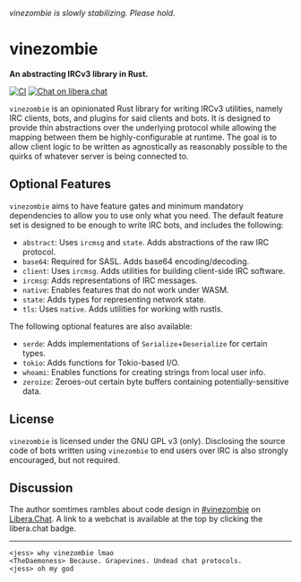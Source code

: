*vinezombie is slowly stabilizing. Please hold.*

# vinezombie

**An abstracting IRCv3 library in Rust.**

[![CI](https://github.com/TheDaemoness/vinezombie/actions/workflows/ci.yml/badge.svg)](https://github.com/TheDaemoness/vinezombie/actions/workflows/ci.yml)
[![Chat on libera.chat](https://img.shields.io/badge/libera.chat-%23vinezombie-blueviolet)](https://web.libera.chat/gamja/?channel=#vinezombie)

`vinezombie` is an opinionated Rust library for writing IRCv3 utilities,
namely IRC clients, bots, and plugins for said clients and bots.
It is designed to provide thin abstractions over the underlying protocol
while allowing the mapping between them be highly-configurable at runtime.
The goal is to allow client logic to be written as agnostically as reasonably
possible to the quirks of whatever server is being connected to.

## Optional Features

`vinezombie` aims to have feature gates and minimum mandatory dependencies
to allow you to use only what you need.
The default feature set is designed to be enough to write IRC bots,
and includes the following:

* `abstract`: Uses `ircmsg` and `state`.
Adds abstractions of the raw IRC protocol.
* `base64`: Required for SASL.
Adds base64 encoding/decoding.
* `client`: Uses `ircmsg`.
Adds utilities for building client-side IRC software.
* `ircmsg`:
Adds representations of IRC messages.
* `native`:
Enables features that do not work under WASM.
* `state`:
Adds types for representing network state.
* `tls`: Uses `native`.
Adds utilities for working with rustls.

The following optional features are also available:

* `serde`:
Adds implementations of `Serialize`+`Deserialize` for certain types.
* `tokio`:
Adds functions for Tokio-based I/O.
* `whoami`:
Enables functions for creating strings from local user info.
* `zeroize`:
Zeroes-out certain byte buffers containing potentially-sensitive data.

## License

`vinezombie` is licensed under the GNU GPL v3 (only).
Disclosing the source code of bots written using `vinezombie` to
end users over IRC is also strongly encouraged, but not required.

## Discussion

The author somtimes rambles about code design in
[#vinezombie](ircs://irc.libera.chat/#vinezombie)
on [Libera.Chat](https://libera.chat/).
A link to a webchat is available at the top by clicking the libera.chat badge.

---

```
<jess> why vinezombie lmao
<TheDaemoness> Because. Grapevines. Undead chat protocols.
<jess> oh my god
```
